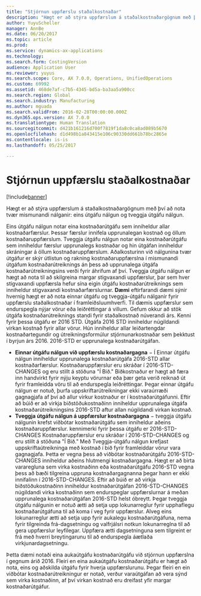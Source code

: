 ```yaml
---
title: "Stjórnun uppfærslu staðalkostnaðar"
description: "Hægt er að stýra uppfærslum á staðalkostnaðargögnum með því að nota tvær mismunandi nálganir: eins útgáfu nálgun og tveggja útgáfu nálgun."
author: YuyuScheller
manager: AnnBe
ms.date: 06/20/2017
ms.topic: article
ms.prod: 
ms.service: dynamics-ax-applications
ms.technology: 
ms.search.form: CostingVersion
audience: Application User
ms.reviewer: yuyus
ms.search.scope: Core, AX 7.0.0, Operations, UnifiedOperations
ms.custom: 69992
ms.assetid: 468de7af-c7b5-4345-bd5a-ba3aa5a900cc
ms.search.region: Global
ms.search.industry: Manufacturing
ms.author: mguada
ms.search.validFrom: 2016-02-28T00:00:00.000Z
ms.dyn365.ops.version: AX 7.0.0
ms.translationtype: Human Translation
ms.sourcegitcommit: d421b161216d700f7819f1da8c0ca8ad089b5670
ms.openlocfilehash: d1d498b1a843415e106c90330dd661b78bc2865e
ms.contentlocale: is-is
ms.lasthandoff: 05/25/2017

---
```


# <a name="manage-standard-cost-updates"></a>Stjórnun uppfærslu staðalkostnaðar

[!include[banner](../includes/banner.md)]


Hægt er að stýra uppfærslum á staðalkostnaðargögnum með því að nota tvær mismunandi nálganir: eins útgáfu nálgun og tveggja útgáfu nálgun. 

Eins útgáfu nálgun notar eina kostnaðarútgáfu sem inniheldur allar kostnaðarfærslur. Þessar færslur innifela upprunalegan kostnað og öllum kostnaðaruppfærslum.
Tveggja útgáfu nálgun notar eina kostnaðarútgáfu sem inniheldur færslur upprunalegs kostnaðar og hin útgáfan inniheldur skráningar á öllum kostnaðaruppfærslum. Aðalkosturinn við nálgunina tvær útgáfur er skýr útlistun og rakning kostnaðaruppfærslna í mismunandi útgáfum kostnaðarútreiknings án þess að upprunalega útgáfa kostnaðarútreikningsins verði fyrir áhrifum af því. Tveggja útgáfu nálgun er hægt að nota til að skilgreina margar stigvaxandi uppfærslur, þar sem hver stigvaxandi uppfærsla hefur sína eigin útgáfu kostnaðarútreiknings sem inniheldur stigvaxandi kostnaðarfærslurnar. **Dæmi** eftirfarandi dæmi sýnir hvernig hægt er að nota einnar útgáfu og tveggja-útgáfu nálganir fyrir uppfærslu staðalkostnaðar í framleiðsluumhverfi. Til dæmis uppfærslur sem endurspegla nýjar vörur eða leiðréttingar á villum. Gefum okkur að stök útgáfa kostnaðarútreiknings standi fyrir staðalkostnað núverandi árs. Kenni fyrir þessa útgáfu er 2016 STD. Útgáfa 2016 STD inniheldur núgildandi virkan kostnað fyrir allar vörur. Hún inniheldur allar leiðartengdar kostnaðartegundir og útreikningsformúlur stjórnunarkostnaðar sem þekktust í byrjun árs 2016. 2016-STD er upprunalega kostnaðarútgáfan.
-   **Einnar útgáfu nálgun við uppfærslu kostnaðargagna** − Í Einnar útgáfu nálgun inniheldur upprunalega kostnaðarútgáfa 2016-STD allar kostnaðarfærslur. Kostnaðaruppfærslur eru skráðar í 2016-STD-CHANGES og eru stillt á stöðuna "Í Bið." Biðkostnaður er hægt að færa inn handvirkt fyrir nýju keyptu vörurnar eða þær geta verið reiknað út fyrir framleidda vöru til að endurspegla leiðréttingar. Þegar einnar útgáfu nálgun er notuð, þurfa  uppskriftarútreikningar ekki varaúrræði gagnagjafa af því að allur virkur kostnaður er í kostnaðarútgáfunni. Eftir að búið er að virkja biðstöðukostnaðinn inniheldur upprunalega útgáfa kostnaðarútreikningsins 2016-STD aftur allan núgildandi virkan kostnað.
-   **Tveggja útgáfu nálgun á uppfærslur kostnaðargagna** − tveggja útgáfu nálgunin krefst viðbótar kostnaðarútgáfu sem inniheldur aðeins kostnaðaruppfærslur. kennimerki fyrir þessa útgáfu er 2016-STD-CHANGES Kostnaðaruppfærslur eru skráðar í 2016-STD-CHANGES og eru stillt á stöðuna "Í Bið." Með Tveggja-útgáfu nálgun krefjast uppskriftaútreikninga með kostnað í bið fyrir framleiddar vörur vara gagnagjafa. Þetta er vegna þess að viðbótar kostnaðarútgáfu 2016-STD-CHANGES inniheldur aðeins hlutmengi kostnaðargagna. Hægt er að birta vararegluna sem virka kostnaðinn eða kostnaðarútgáfu 2016-STD vegna þess að bæði tilgreina uppruna kostnaðargagnanna þegar hann er ekki innifalinn í 2016-STD-CHANGES. Eftir að búið er að virkja biðstöðukostnaðinn inniheldur kostnaðarútgáfan 2016-STD-CHANGES núgildandi virka kostnaðinn sem endurspeglar uppfærslurnar á meðan upprunalega kostnaðarútgáfan 2016-STD helst óbreytt. Þegar tveggja útgáfu nálgunin er notuð ætti að setja upp lokunarreglur fyrir upphaflegu kostnaðarútgáfuna til að koma í veg fyrir uppfærslur. Alveg eins lokunarreglur ætti að setja upp fyrir aukalegu kostnaðarútgáfuna, nema fyrir tilgreinda frá-dagsetningu og valfrjálsri notkun lokunarreglna til að gera uppfærslur leyfilegar. Uppfæra ætti dagsetninguna sem tilgreint er frá með hverri breytingarunu til að endurspegla áætlaða virkjunardagsetningu.

Þetta dæmi notaði eina aukaútgáfu kostnaðarútgáfu við stjórnun uppfærslna í gegnum árið 2016. Fleiri en eina aukaútgáfu kostnaðarútgáfu er hægt að nota, eins og aðskilda útgáfu fyrir hverja uppfærslurunu. Þegar fleiri en ein viðbótar kostnaðarútreikningur er notað, verður varaútgáfan að vera sýnd sem virka kostnaðinn, af því virkan kostnað eru dreifast yfir margar kostnaðarútgáfur.






